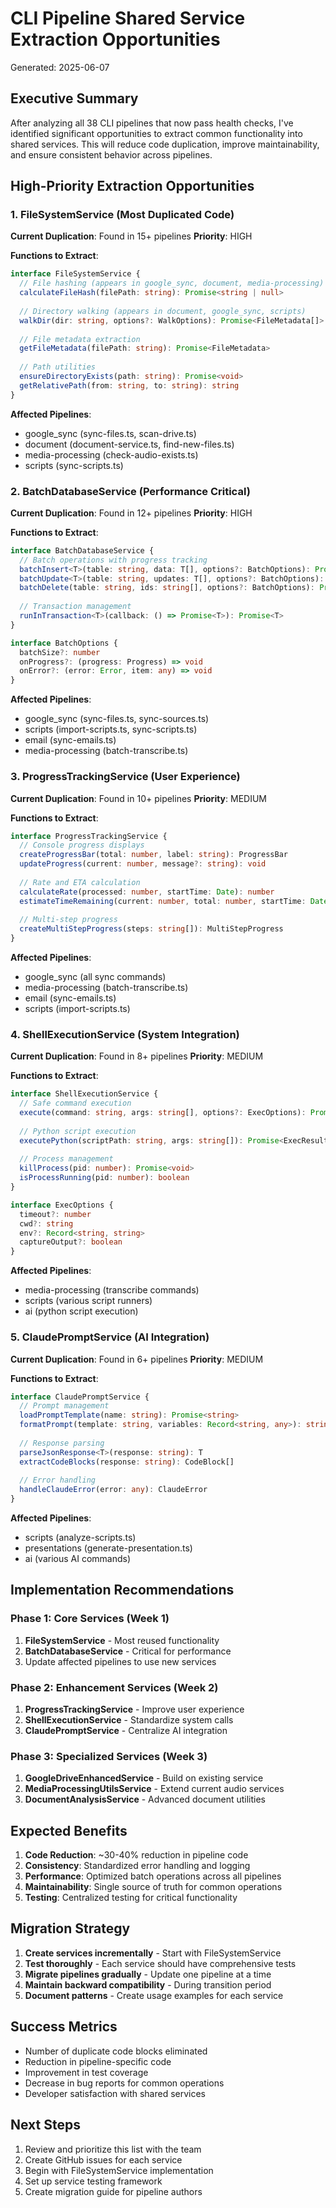 # CLI Pipeline Shared Service Extraction Opportunities

Generated: 2025-06-07

## Executive Summary

After analyzing all 38 CLI pipelines that now pass health checks, I've identified significant opportunities to extract common functionality into shared services. This will reduce code duplication, improve maintainability, and ensure consistent behavior across pipelines.

## High-Priority Extraction Opportunities

### 1. **FileSystemService** (Most Duplicated Code)

**Current Duplication**: Found in 15+ pipelines
**Priority**: HIGH

**Functions to Extract**:
```typescript
interface FileSystemService {
  // File hashing (appears in google_sync, document, media-processing)
  calculateFileHash(filePath: string): Promise<string | null>
  
  // Directory walking (appears in document, google_sync, scripts)
  walkDir(dir: string, options?: WalkOptions): Promise<FileMetadata[]>
  
  // File metadata extraction
  getFileMetadata(filePath: string): Promise<FileMetadata>
  
  // Path utilities
  ensureDirectoryExists(path: string): Promise<void>
  getRelativePath(from: string, to: string): string
}
```

**Affected Pipelines**:
- google_sync (sync-files.ts, scan-drive.ts)
- document (document-service.ts, find-new-files.ts)
- media-processing (check-audio-exists.ts)
- scripts (sync-scripts.ts)

### 2. **BatchDatabaseService** (Performance Critical)

**Current Duplication**: Found in 12+ pipelines
**Priority**: HIGH

**Functions to Extract**:
```typescript
interface BatchDatabaseService {
  // Batch operations with progress tracking
  batchInsert<T>(table: string, data: T[], options?: BatchOptions): Promise<BatchResult>
  batchUpdate<T>(table: string, updates: T[], options?: BatchOptions): Promise<BatchResult>
  batchDelete(table: string, ids: string[], options?: BatchOptions): Promise<BatchResult>
  
  // Transaction management
  runInTransaction<T>(callback: () => Promise<T>): Promise<T>
}

interface BatchOptions {
  batchSize?: number
  onProgress?: (progress: Progress) => void
  onError?: (error: Error, item: any) => void
}
```

**Affected Pipelines**:
- google_sync (sync-files.ts, sync-sources.ts)
- scripts (import-scripts.ts, sync-scripts.ts)
- email (sync-emails.ts)
- media-processing (batch-transcribe.ts)

### 3. **ProgressTrackingService** (User Experience)

**Current Duplication**: Found in 10+ pipelines
**Priority**: MEDIUM

**Functions to Extract**:
```typescript
interface ProgressTrackingService {
  // Console progress displays
  createProgressBar(total: number, label: string): ProgressBar
  updateProgress(current: number, message?: string): void
  
  // Rate and ETA calculation
  calculateRate(processed: number, startTime: Date): number
  estimateTimeRemaining(current: number, total: number, startTime: Date): string
  
  // Multi-step progress
  createMultiStepProgress(steps: string[]): MultiStepProgress
}
```

**Affected Pipelines**:
- google_sync (all sync commands)
- media-processing (batch-transcribe.ts)
- email (sync-emails.ts)
- scripts (import-scripts.ts)

### 4. **ShellExecutionService** (System Integration)

**Current Duplication**: Found in 8+ pipelines
**Priority**: MEDIUM

**Functions to Extract**:
```typescript
interface ShellExecutionService {
  // Safe command execution
  execute(command: string, args: string[], options?: ExecOptions): Promise<ExecResult>
  
  // Python script execution
  executePython(scriptPath: string, args: string[]): Promise<ExecResult>
  
  // Process management
  killProcess(pid: number): Promise<void>
  isProcessRunning(pid: number): boolean
}

interface ExecOptions {
  timeout?: number
  cwd?: string
  env?: Record<string, string>
  captureOutput?: boolean
}
```

**Affected Pipelines**:
- media-processing (transcribe commands)
- scripts (various script runners)
- ai (python script execution)

### 5. **ClaudePromptService** (AI Integration)

**Current Duplication**: Found in 6+ pipelines
**Priority**: MEDIUM

**Functions to Extract**:
```typescript
interface ClaudePromptService {
  // Prompt management
  loadPromptTemplate(name: string): Promise<string>
  formatPrompt(template: string, variables: Record<string, any>): string
  
  // Response parsing
  parseJsonResponse<T>(response: string): T
  extractCodeBlocks(response: string): CodeBlock[]
  
  // Error handling
  handleClaudeError(error: any): ClaudeError
}
```

**Affected Pipelines**:
- scripts (analyze-scripts.ts)
- presentations (generate-presentation.ts)
- ai (various AI commands)

## Implementation Recommendations

### Phase 1: Core Services (Week 1)
1. **FileSystemService** - Most reused functionality
2. **BatchDatabaseService** - Critical for performance
3. Update affected pipelines to use new services

### Phase 2: Enhancement Services (Week 2)
1. **ProgressTrackingService** - Improve user experience
2. **ShellExecutionService** - Standardize system calls
3. **ClaudePromptService** - Centralize AI integration

### Phase 3: Specialized Services (Week 3)
1. **GoogleDriveEnhancedService** - Build on existing service
2. **MediaProcessingUtilsService** - Extend current audio services
3. **DocumentAnalysisService** - Advanced document utilities

## Expected Benefits

1. **Code Reduction**: ~30-40% reduction in pipeline code
2. **Consistency**: Standardized error handling and logging
3. **Performance**: Optimized batch operations across all pipelines
4. **Maintainability**: Single source of truth for common operations
5. **Testing**: Centralized testing for critical functionality

## Migration Strategy

1. **Create services incrementally** - Start with FileSystemService
2. **Test thoroughly** - Each service should have comprehensive tests
3. **Migrate pipelines gradually** - Update one pipeline at a time
4. **Maintain backward compatibility** - During transition period
5. **Document patterns** - Create usage examples for each service

## Success Metrics

- Number of duplicate code blocks eliminated
- Reduction in pipeline-specific code
- Improvement in test coverage
- Decrease in bug reports for common operations
- Developer satisfaction with shared services

## Next Steps

1. Review and prioritize this list with the team
2. Create GitHub issues for each service
3. Begin with FileSystemService implementation
4. Set up service testing framework
5. Create migration guide for pipeline authors